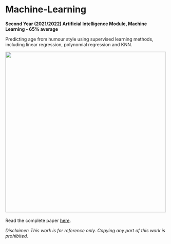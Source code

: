 # Machine-Learning
**Second Year (2021/2022) Artificial Intelligence Module, Machine Learning - 65% average**

Predicting age from humour style using supervised learning methods, including linear regression, polynomial regression and KNN.

<img src="https://github.com/user-attachments/assets/b8eb5b2c-ef6b-4073-8720-9dff29265845" width="500"/> <br><br>
Read the complete paper [here](https://drive.google.com/file/d/18wmz2JeDEA661GIP2cJo_U-BsuIm-ira/view?usp=drive_link).

_Disclaimer: This work is for reference only. Copying any part of this work is prohibited._
